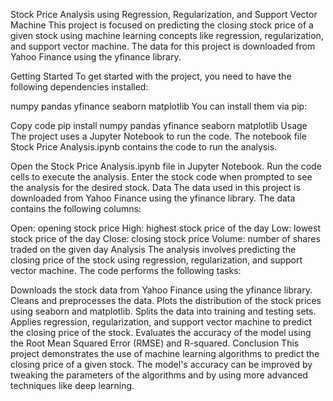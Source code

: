 Stock Price Analysis using Regression, Regularization, and Support Vector Machine
This project is focused on predicting the closing stock price of a given stock using machine learning concepts like regression, regularization, and support vector machine. The data for this project is downloaded from Yahoo Finance using the yfinance library.

Getting Started
To get started with the project, you need to have the following dependencies installed:

numpy
pandas
yfinance
seaborn
matplotlib
You can install them via pip:

Copy code
pip install numpy pandas yfinance seaborn matplotlib
Usage
The project uses a Jupyter Notebook to run the code. The notebook file Stock Price Analysis.ipynb contains the code to run the analysis.

Open the Stock Price Analysis.ipynb file in Jupyter Notebook.
Run the code cells to execute the analysis.
Enter the stock code when prompted to see the analysis for the desired stock.
Data
The data used in this project is downloaded from Yahoo Finance using the yfinance library. The data contains the following columns:

Open: opening stock price
High: highest stock price of the day
Low: lowest stock price of the day
Close: closing stock price
Volume: number of shares traded on the given day
Analysis
The analysis involves predicting the closing price of the stock using regression, regularization, and support vector machine. The code performs the following tasks:

Downloads the stock data from Yahoo Finance using the yfinance library.
Cleans and preprocesses the data.
Plots the distribution of the stock prices using seaborn and matplotlib.
Splits the data into training and testing sets.
Applies regression, regularization, and support vector machine to predict the closing price of the stock.
Evaluates the accuracy of the model using the Root Mean Squared Error (RMSE) and R-squared.
Conclusion
This project demonstrates the use of machine learning algorithms to predict the closing price of a given stock. The model's accuracy can be improved by tweaking the parameters of the algorithms and by using more advanced techniques like deep learning.
